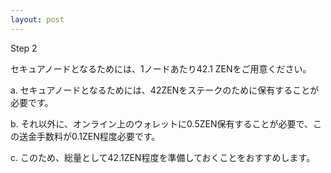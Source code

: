 ```yaml
---
layout: post
---
```


Step 2

セキュアノードとなるためには、1ノードあたり42.1 ZENをご用意ください。

a. セキュアノードとなるためには、42ZENをステークのために保有することが必要です。

b. それ以外に、オンライン上のウォレットに0.5ZEN保有することが必要で、この送金手数料が0.1ZEN程度必要です。

c. このため、総量として42.1ZEN程度を準備しておくことをおすすめします。
